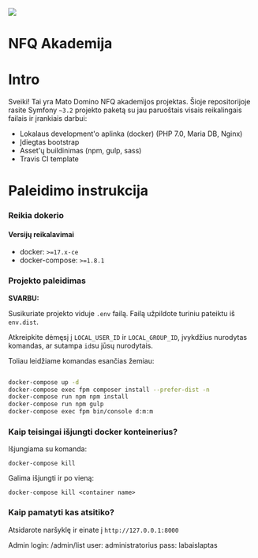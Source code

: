 ![](https://avatars0.githubusercontent.com/u/4995607?v=3&s=100)

NFQ Akademija
============

# Intro

Sveiki! Tai yra Mato Domino NFQ akademijos projektas. 
Šioje repositorijoje rasite Symfony `~3.2` projekto paketą su jau paruoštais 
visais reikalingais failais ir įrankiais darbui:
 
- Lokalaus development'o aplinka (docker) (PHP 7.0, Maria DB, Nginx)
- Įdiegtas bootstrap
- Asset'ų buildinimas (npm, gulp, sass)
- Travis CI template


# Paleidimo instrukcija

### Reikia dokerio

#### Versijų reikalavimai
* docker: `>=17.x-ce`
* docker-compose: `>=1.8.1`


### Projekto paleidimas

**SVARBU:**

Susikuriate projekto viduje `.env` failą. Failą užpildote turiniu pateiktu iš `env.dist`.

Atkreipkite dėmęsį į `LOCAL_USER_ID` ir `LOCAL_GROUP_ID`, įvykdžius nurodytas komandas, ar sutampa `id`su jūsų nurodytais.

Toliau leidžiame komandas esančias žemiau:

```bash

docker-compose up -d
docker-compose exec fpm composer install --prefer-dist -n
docker-compose run npm npm install
docker-compose run npm gulp
docker-compose exec fpm bin/console d:m:m

```

### Kaip teisingai išjungti docker konteinerius?

Išjungiama su komanda:
```
docker-compose kill
```

Galima išjungti ir po vieną:
```
docker-compose kill <container name>
```


### Kaip pamatyti kas atsitiko?

Atsidarote naršyklę ir einate į `http://127.0.0.1:8000`


Admin login:
/admin/list
user: administratorius
pass: labaislaptas
